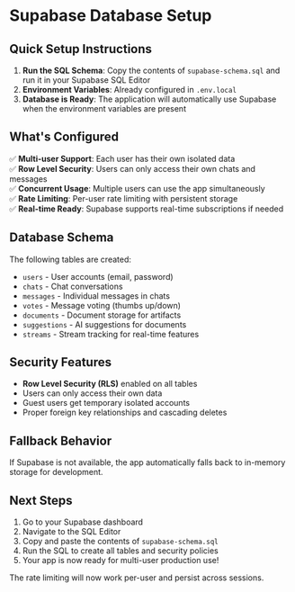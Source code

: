 # Supabase Database Setup

## Quick Setup Instructions

1. **Run the SQL Schema**: Copy the contents of `supabase-schema.sql` and run it in your Supabase SQL Editor
2. **Environment Variables**: Already configured in `.env.local`
3. **Database is Ready**: The application will automatically use Supabase when the environment variables are present

## What's Configured

✅ **Multi-user Support**: Each user has their own isolated data  
✅ **Row Level Security**: Users can only access their own chats and messages  
✅ **Concurrent Usage**: Multiple users can use the app simultaneously  
✅ **Rate Limiting**: Per-user rate limiting with persistent storage  
✅ **Real-time Ready**: Supabase supports real-time subscriptions if needed  

## Database Schema

The following tables are created:
- `users` - User accounts (email, password)
- `chats` - Chat conversations 
- `messages` - Individual messages in chats
- `votes` - Message voting (thumbs up/down)
- `documents` - Document storage for artifacts
- `suggestions` - AI suggestions for documents
- `streams` - Stream tracking for real-time features

## Security Features

- **Row Level Security (RLS)** enabled on all tables
- Users can only access their own data
- Guest users get temporary isolated accounts
- Proper foreign key relationships and cascading deletes

## Fallback Behavior

If Supabase is not available, the app automatically falls back to in-memory storage for development.

## Next Steps

1. Go to your Supabase dashboard
2. Navigate to the SQL Editor
3. Copy and paste the contents of `supabase-schema.sql`
4. Run the SQL to create all tables and security policies
5. Your app is now ready for multi-user production use!

The rate limiting will now work per-user and persist across sessions.